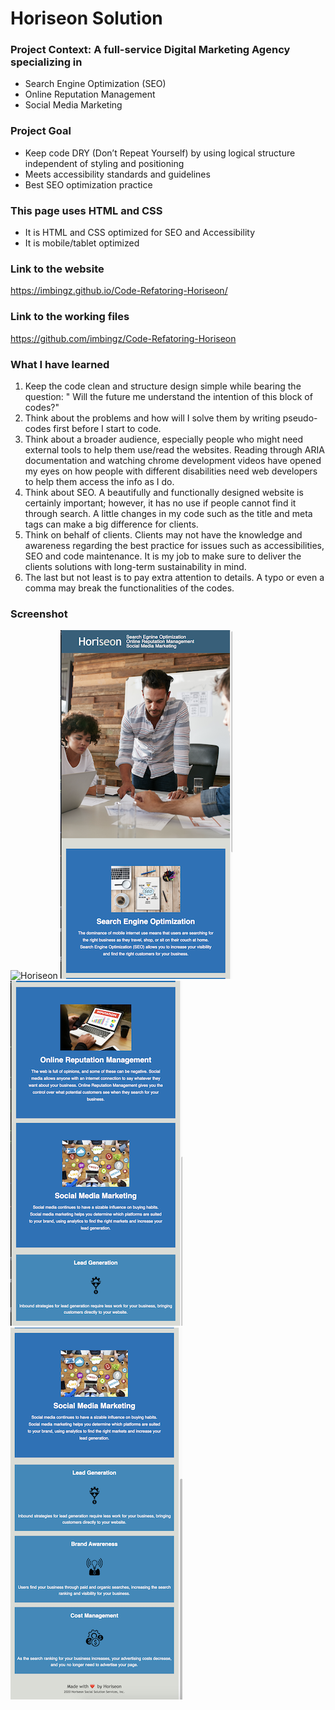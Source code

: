 # Horiseon Solution

### Project Context: A full-service Digital Marketing Agency specializing in 
* Search Engine Optimization (SEO)
* Online Reputation Management
* Social Media Marketing


### Project Goal
* Keep code DRY (Don’t Repeat Yourself) by using logical structure independent of styling and positioning 
* Meets accessibility standards and guidelines 
* Best SEO optimization practice 


### This page uses HTML and CSS
* It is HTML and CSS optimized for SEO and Accessibility 
* It is mobile/tablet optimized

### Link to the website
https://imbingz.github.io/Code-Refatoring-Horiseon/

### Link to the working files
https://github.com/imbingz/Code-Refatoring-Horiseon

### What I have learned
 1. Keep the code clean and structure design simple while bearing the question: " Will the future me understand the intention of this block of codes?"
 1.  Think about the problems and how will I solve them by writing pseudo-codes first before I start to code.
 1. Think about a broader audience, especially people who might need external tools to help them use/read the websites. Reading through ARIA documentation and watching chrome development videos have opened my eyes on how people with different disabilities need web developers to help them access the info as I do.
 1. Think about SEO. A beautifully and functionally designed website is certainly important; however, it has no use if people cannot find it through search. A little changes in my code such as the title and meta tags can make a big difference for clients.
 1. Think on behalf of clients. Clients may not have the knowledge and awareness regarding the best practice for issues such as accessibilities, SEO and code maintenance. It is my job to make sure to deliver the clients solutions with long-term sustainability in mind.
 1. The last but not least is to pay extra attention to details. A typo or even a comma may break the functionalities of the codes. 

### Screenshot 

![Horiseon](./screenshots/screenshot.png)
![Mobile-Screenshot-1](screenshots/Screenshot1.png)
![Mobile-Screenshot-2](screenshots/screenshot2.png)
![Mobile-Screenshot-3](screenshots/screenshot3.png)

